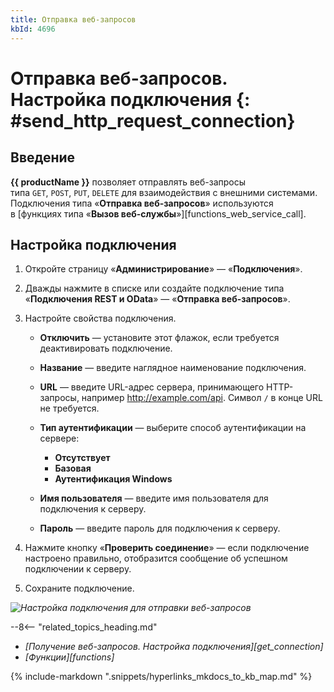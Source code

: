 ```yaml
---
title: Отправка веб-запросов
kbId: 4696
---
```


# Отправка веб-запросов. Настройка подключения {: #send_http_request_connection}

## Введение

**{{ productName }}** позволяет отправлять веб-запросы типа `GET`, `POST`, `PUT`, `DELETE` для взаимодействия с внешними системами. Подключения типа «**Отправка веб-запросов**» используются в [функциях типа «**Вызов веб-службы**»][functions_web_service_call].

## Настройка подключения

1. Откройте страницу «**Администрирование**» — «**Подключения**».
2. Дважды нажмите в списке или создайте подключение типа «**Подключения REST и OData**» — «**Отправка веб-запросов**».
3. Настройте свойства подключения.

    - **Отключить** — установите этот флажок, если требуется деактивировать подключение.
    - **Название** — введите наглядное наименование подключения.
    - **URL** — введите URL-адрес сервера, принимающего HTTP-запросы, например http://example.com/api. Символ `/` в конце URL не требуется.
    - **Тип аутентификации** — выберите способ аутентификации на сервере:

        - **Отсутствует**
        - **Базовая**
        - **Аутентификация Windows**

    - **Имя пользователя** — введите имя пользователя для подключения к серверу.
    - **Пароль** — введите пароль для подключения к серверу.

4. Нажмите кнопку «**Проверить соединение**» — если подключение настроено правильно, отобразится сообщение об успешном подключении к серверу.
5. Сохраните подключение.

_![Настройка подключения для отправки веб-запросов](send_http_request_connection_settings.png)_

<div class="relatedTopics" markdown="block">

--8<-- "related_topics_heading.md"

- _[Получение веб-запросов. Настройка подключения][get_connection]_
- _[Функции][functions]_

</div>

{%
include-markdown ".snippets/hyperlinks_mkdocs_to_kb_map.md"
%}
